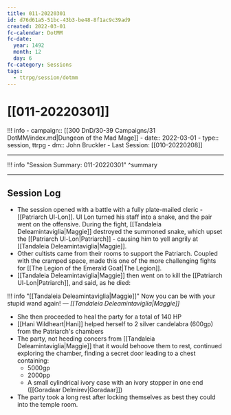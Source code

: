 ```yaml
---
title: 011-20220301
id: d76d61a5-51bc-43b3-be48-8f1ac9c39ad9
created: 2022-03-01
fc-calendar: DotMM
fc-date:
  year: 1492
  month: 12
  day: 6
fc-category: Sessions
tags:
  - ttrpg/session/dotmm
---
```


# [[011-20220301]]

!!! info
    - campaign:: [[300 DnD/30-39 Campaigns/31 DotMM/index.md|Dungeon of the Mad Mage]]
    - date:: 2022-03-01
    - type:: session, ttrpg
    - dm:: John Bruckler
    - Last Session: [[010-20220208]]


---

!!! info "Session Summary: 011-20220301"
    ^summary

---

## Session Log

- The session opened with a battle with a fully plate-mailed cleric - [[Patriarch Ul-Lon]]. Ul Lon turned his staff into a snake, and the pair went on the offensive. During the fight, [[Tandaleia Deleamintaviglia|Maggie]] destroyed the summoned snake, which upset the [[Patriarch Ul-Lon|Patriarch]] - causing him to yell angrily at [[Tandaleia Deleamintaviglia|Maggie]].
- Other cultists came from their rooms to support the Patriarch. Coupled with the cramped space, made this one of the more challenging fights for [[The Legion of the Emerald Goat|The Legion]].
- [[Tandaleia Deleamintaviglia|Maggie]] then went on to kill the [[Patriarch Ul-Lon|Patriarch]], and said, as he died:

!!! info "[[Tandaleia Deleamintaviglia|Maggie]]"
    Now you can be with your stupid wand again! 
    <cite>— [[Tandaleia Deleamintaviglia|Maggie]]</cite>

- She then proceeded to heal the party for a total of 140 HP
- [[Hani Wildheart|Hani]] helped herself to 2 silver candelabra (600gp) from the Patriarch's chambers
- The party, not heeding concers from [[Tandaleia Deleamintaviglia|Maggie]] that it would behoove them to rest, continued exploring the chamber, finding a secret door leading to a chest containing:
    - 5000gp 
    - 2000pp
    - A small cylindrical ivory case with an ivory stopper in one end ([[Goradaar Delmirev|Goradaar]])
- The party took a long rest after locking themselves as best they could into the temple room.
